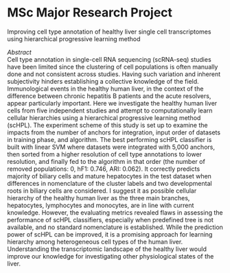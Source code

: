 # MSc Major Research Project
Improving cell type annotation of healthy liver single cell transcriptomes using hierarchical progressive learning method

*Abstract* \
Cell type annotation in single-cell RNA sequencing (scRNA-seq) studies have been limited since the clustering of cell populations is often manually done and not consistent across studies. Having such variation and inherent subjectivity hinders establishing a collective knowledge of the field. Immunological events in the healthy human liver, in the context of the difference between chronic hepatitis B patients and the acute resolvers, appear particularly important. 
Here we investigate the healthy human liver cells from five independent studies and attempt to computationally learn cellular hierarchies using a hierarchical progressive learning method (scHPL). The experiment scheme of this study is set up to examine the impacts from the number of anchors for integration, input order of datasets in training phase, and algorithm. 
The best performing scHPL classifier is built with linear SVM where datasets were integrated with 5,000 anchors, then sorted from a higher resolution of cell type annotations to lower resolution, and finally fed to the algorithm in that order (the number of removed populations: 0, hF1: 0.746, ARI: 0.062). It correctly predicts majority of biliary cells and mature hepatocytes in the test dataset when differences in nomenclature of the cluster labels and two developmental roots in biliary cells are considered. I suggest it as possible cellular hierarchy of the healthy human liver as the three main branches, hepatocytes, lymphocytes and monocytes, are in line with current knowledge. However, the evaluating metrics revealed flaws in assessing the performance of scHPL classifiers, especially when predefined tree is not available, and no standard nomenclature is established. While the prediction power of scHPL can be improved, it is a promising approach for learning hierarchy among heterogeneous cell types of the human liver. Understanding the transcriptomic landscape of the healthy liver would improve our knowledge for investigating other physiological states of the liver.
